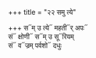 +++
title = "२२ समु त्ये"

+++
स᳓म् उ त्ये᳓ महती᳓र् अपः᳓  
सं᳓ क्षोणी᳓ स᳓म् उ सू᳓रियम्  
सं᳓ व᳓ज्रम् पर्वशो᳓ दधुः